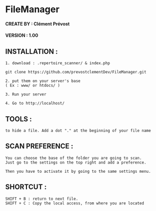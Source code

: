 # FileManager

#### CREATE BY : Clément Prévost
#### VERSION : 1.00

## INSTALLATION : 

	1. download : .repertoire_scanner/ & index.php 
  ```
  git clone https://github.com/prevostclementDev/FileManager.git
  ```

	2. put them on your server's base
	( Ex : www/ or htdocs/ )

	3. Run your server

	4. Go to http://localhost/

## TOOLS :

	to hide a file. Add a dot "." at the beginning of your file name

## SCAN PREFERENCE :

	You can choose the base of the folder you are going to scan.
	Just go to the settings on the top right and add a preference.

	Then you have to activate it by going to the same settings menu.

## SHORTCUT :

	SHIFT + B : return to next file.
	SHIFT + C : Copy the local access, from where you are located
